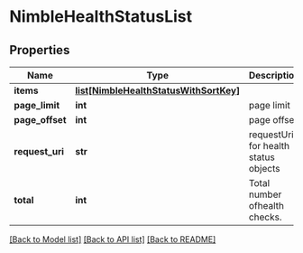 # NimbleHealthStatusList

## Properties
Name | Type | Description | Notes
------------ | ------------- | ------------- | -------------
**items** | [**list[NimbleHealthStatusWithSortKey]**](NimbleHealthStatusWithSortKey.md) |  | [optional] 
**page_limit** | **int** | page limit | [optional] 
**page_offset** | **int** | page offset | [optional] 
**request_uri** | **str** | requestUri for health status objects | [optional] 
**total** | **int** | Total number ofhealth checks. | [optional] 

[[Back to Model list]](../README.md#documentation-for-models) [[Back to API list]](../README.md#documentation-for-api-endpoints) [[Back to README]](../README.md)


